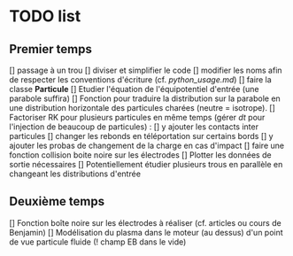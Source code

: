 # TODO list

## Premier temps
[] passage à un trou
[] diviser et simplifier le code
[] modifier les noms afin de respecter les conventions d'écriture (cf. *python_usage.md*)
[] faire la classe **Particule**
[] Etudier l'équation de l'équipotentiel d'entrée (une parabole suffira)
[] Fonction pour traduire la distribution sur la parabole en une distribution horizontale des particules charées (neutre = isotrope).
[] Factoriser RK pour plusieurs particules en même temps (gérer *dt* pour l'injection de beaucoup de particules) :
    [] y ajouter les contacts inter particules
    [] changer les rebonds en téléportation sur certains bords
    [] y ajouter les probas de changement de la charge en cas d'impact
    [] faire une fonction collision boite noire sur les électrodes
[] Plotter les données de sortie nécessaires
[] Potentiellement étudier plusieurs trous en parallèle en changeant les distributions d'entrée

## Deuxième temps 
[] Fonction boîte noire sur les électrodes à réaliser (cf. articles ou cours de Benjamin)
[] Modélisation du plasma dans le moteur (au dessus) d'un point de vue particule fluide (! champ EB dans le vide)